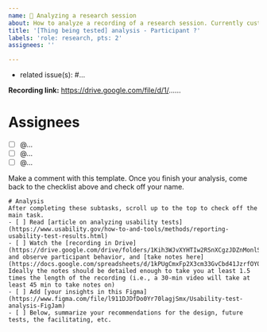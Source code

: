 ```yaml
---
name: 🧪 Analyzing a research session
about: How to analyze a recording of a research session. Currently customized for the Figma Foundations cover page tests. --------
title: '[Thing being tested] analysis - Participant ?'
labels: 'role: research, pts: 2'
assignees: ''

---
```


- related issue(s): #...

**Recording link:** https://drive.google.com/file/d/1/......


# Assignees
- [ ] @...
- [ ] @...
- [ ] @...

Make a comment with this template. Once you finish your analysis, come back to the checklist above and check off your name.

```
# Analysis
After completing these subtasks, scroll up to the top to check off the main task.
- [ ] Read [article on analyzing usability tests](https://www.usability.gov/how-to-and-tools/methods/reporting-usability-test-results.html)
- [ ] Watch the [recording in Drive](https://drive.google.com/drive/folders/1Kih3WJvXYHTIw2RSnXCgzJDZnMonlS5T) and observe participant behavior, and [take notes here](https://docs.google.com/spreadsheets/d/1kPUgCmxFp2X3cm33GvCbd41JzrfOYQye). Ideally the notes should be detailed enough to take you at least 1.5 times the length of the recording (i.e., a 30-min video will take at least 45 min to take notes on)
- [ ] Add [your insights in this Figma](https://www.figma.com/file/l911DJDfDo0Yr70lagjSmx/Usability-test-analysis-FigJam)
- [ ] Below, summarize your recommendations for the design, future tests, the facilitating, etc. 
```
